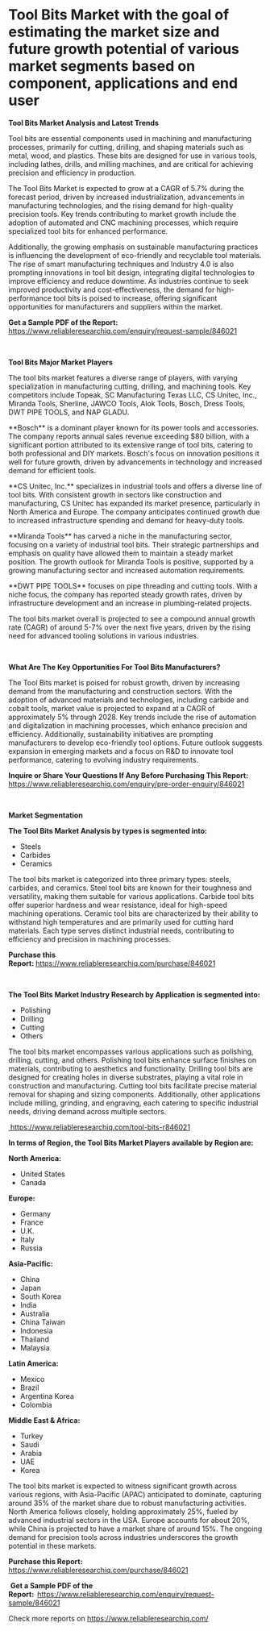 <p><h1>Tool Bits Market with the goal of estimating the market size and future growth potential of various market segments based on component, applications and end user</h1></p><p><strong>Tool Bits Market Analysis and Latest Trends</strong></p>
<p><p>Tool bits are essential components used in machining and manufacturing processes, primarily for cutting, drilling, and shaping materials such as metal, wood, and plastics. These bits are designed for use in various tools, including lathes, drills, and milling machines, and are critical for achieving precision and efficiency in production. </p><p>The Tool Bits Market is expected to grow at a CAGR of 5.7% during the forecast period, driven by increased industrialization, advancements in manufacturing technologies, and the rising demand for high-quality precision tools. Key trends contributing to market growth include the adoption of automated and CNC machining processes, which require specialized tool bits for enhanced performance. </p><p>Additionally, the growing emphasis on sustainable manufacturing practices is influencing the development of eco-friendly and recyclable tool materials. The rise of smart manufacturing techniques and Industry 4.0 is also prompting innovations in tool bit design, integrating digital technologies to improve efficiency and reduce downtime. As industries continue to seek improved productivity and cost-effectiveness, the demand for high-performance tool bits is poised to increase, offering significant opportunities for manufacturers and suppliers within the market.</p></p>
<p><strong>Get a Sample PDF of the Report:&nbsp;</strong> <a href="https://www.reliableresearchiq.com/enquiry/request-sample/846021?utm_campaign=2482&utm_medium=2&utm_source=Github&utm_content=ia&utm_term=20022025&utm_id=tool-bits">https://www.reliableresearchiq.com/enquiry/request-sample/846021</a></p>
<p>&nbsp;</p>
<p><strong>Tool Bits Major Market Players</strong></p>
<p><p>The tool bits market features a diverse range of players, with varying specialization in manufacturing cutting, drilling, and machining tools. Key competitors include Topeak, SC Manufacturing Texas LLC, CS Unitec, Inc., Miranda Tools, Sherline, JAWCO Tools, Alok Tools, Bosch, Dress Tools, DWT PIPE TOOLS, and NAP GLADU.</p><p>**Bosch** is a dominant player known for its power tools and accessories. The company reports annual sales revenue exceeding $80 billion, with a significant portion attributed to its extensive range of tool bits, catering to both professional and DIY markets. Bosch's focus on innovation positions it well for future growth, driven by advancements in technology and increased demand for efficient tools.</p><p>**CS Unitec, Inc.** specializes in industrial tools and offers a diverse line of tool bits. With consistent growth in sectors like construction and manufacturing, CS Unitec has expanded its market presence, particularly in North America and Europe. The company anticipates continued growth due to increased infrastructure spending and demand for heavy-duty tools.</p><p>**Miranda Tools** has carved a niche in the manufacturing sector, focusing on a variety of industrial tool bits. Their strategic partnerships and emphasis on quality have allowed them to maintain a steady market position. The growth outlook for Miranda Tools is positive, supported by a growing manufacturing sector and increased automation requirements.</p><p>**DWT PIPE TOOLS** focuses on pipe threading and cutting tools. With a niche focus, the company has reported steady growth rates, driven by infrastructure development and an increase in plumbing-related projects.</p><p>The tool bits market overall is projected to see a compound annual growth rate (CAGR) of around 5-7% over the next five years, driven by the rising need for advanced tooling solutions in various industries.</p></p>
<p>&nbsp;</p>
<p><strong>What Are The Key Opportunities For Tool Bits Manufacturers?</strong></p>
<p><p>The Tool Bits market is poised for robust growth, driven by increasing demand from the manufacturing and construction sectors. With the adoption of advanced materials and technologies, including carbide and cobalt tools, market value is projected to expand at a CAGR of approximately 5% through 2028. Key trends include the rise of automation and digitalization in machining processes, which enhance precision and efficiency. Additionally, sustainability initiatives are prompting manufacturers to develop eco-friendly tool options. Future outlook suggests expansion in emerging markets and a focus on R&D to innovate tool performance, catering to evolving industry requirements.</p></p>
<p><strong>Inquire or Share Your Questions If Any Before Purchasing This Report:</strong> <a href="https://www.reliableresearchiq.com/enquiry/pre-order-enquiry/846021?utm_campaign=2482&utm_medium=2&utm_source=Github&utm_content=ia&utm_term=20022025&utm_id=tool-bits">https://www.reliableresearchiq.com/enquiry/pre-order-enquiry/846021</a></p>
<p>&nbsp;</p>
<p><strong>Market Segmentation</strong></p>
<p><strong>The Tool Bits Market Analysis by types is segmented into:</strong></p>
<p><ul><li>Steels</li><li>Carbides</li><li>Ceramics</li></ul></p>
<p><p>The tool bits market is categorized into three primary types: steels, carbides, and ceramics. Steel tool bits are known for their toughness and versatility, making them suitable for various applications. Carbide tool bits offer superior hardness and wear resistance, ideal for high-speed machining operations. Ceramic tool bits are characterized by their ability to withstand high temperatures and are primarily used for cutting hard materials. Each type serves distinct industrial needs, contributing to efficiency and precision in machining processes.</p></p>
<p><strong>Purchase this Report:&nbsp;</strong><a href="https://www.reliableresearchiq.com/purchase/846021?utm_campaign=2482&utm_medium=2&utm_source=Github&utm_content=ia&utm_term=20022025&utm_id=tool-bits">https://www.reliableresearchiq.com/purchase/846021</a></p>
<p>&nbsp;</p>
<p><strong>The Tool Bits Market Industry Research by Application is segmented into:</strong></p>
<p><ul><li>Polishing</li><li>Drilling</li><li>Cutting</li><li>Others</li></ul></p>
<p><p>The tool bits market encompasses various applications such as polishing, drilling, cutting, and others. Polishing tool bits enhance surface finishes on materials, contributing to aesthetics and functionality. Drilling tool bits are designed for creating holes in diverse substrates, playing a vital role in construction and manufacturing. Cutting tool bits facilitate precise material removal for shaping and sizing components. Additionally, other applications include milling, grinding, and engraving, each catering to specific industrial needs, driving demand across multiple sectors.</p></p>
<p><a href="https://www.reliableresearchiq.com/tool-bits-r846021?utm_campaign=2482&utm_medium=2&utm_source=Github&utm_content=ia&utm_term=20022025&utm_id=tool-bits">&nbsp;https://www.reliableresearchiq.com/tool-bits-r846021</a></p>
<p><strong>In terms of Region, the Tool Bits Market Players available by Region are:</strong></p>
<p>
    <p> <strong> North America: </strong>
        <ul>
            <li>United States</li>
            <li>Canada</li>
        </ul>
        </p> 
    <p> <strong> Europe: </strong>
        <ul>
            <li>Germany</li>
            <li>France</li>
            <li>U.K.</li>
            <li>Italy</li>
            <li>Russia</li>
        </ul>
        </p> 
    <p> <strong> Asia-Pacific: </strong>
        <ul>
            <li>China</li>
            <li>Japan</li>
            <li>South Korea</li>
            <li>India</li>
            <li>Australia</li>
            <li>China Taiwan</li>
            <li>Indonesia</li>
            <li>Thailand</li>
            <li>Malaysia</li>
        </ul>
        </p> 
    <p> <strong> Latin America: </strong>
        <ul>
            <li>Mexico</li>
            <li>Brazil</li>
            <li>Argentina Korea</li>
            <li>Colombia</li>
        </ul>
        </p> 
    <p> <strong> Middle East & Africa: </strong>
        <ul>
            <li>Turkey</li>
            <li>Saudi</li>
            <li>Arabia</li>
            <li>UAE</li>
            <li>Korea</li>
        </ul>
    </p>
    </p>
<p><p>The tool bits market is expected to witness significant growth across various regions, with Asia-Pacific (APAC) anticipated to dominate, capturing around 35% of the market share due to robust manufacturing activities. North America follows closely, holding approximately 25%, fueled by advanced industrial sectors in the USA. Europe accounts for about 20%, while China is projected to have a market share of around 15%. The ongoing demand for precision tools across industries underscores the growth potential in these markets.</p></p>
<p><strong>Purchase this Report: </strong><a href="https://www.reliableresearchiq.com/purchase/846021?utm_campaign=2482&utm_medium=2&utm_source=Github&utm_content=ia&utm_term=20022025&utm_id=tool-bits">https://www.reliableresearchiq.com/purchase/846021</a></p>
<p>&nbsp;<strong>Get a Sample PDF of the Report:&nbsp;&nbsp;</strong><a href="https://www.reliableresearchiq.com/enquiry/request-sample/846021?utm_campaign=2482&utm_medium=2&utm_source=Github&utm_content=ia&utm_term=20022025&utm_id=tool-bits">https://www.reliableresearchiq.com/enquiry/request-sample/846021</a></p>
<p><strong></strong></p>
<p>Check more reports on <a href="https://www.reliableresearchiq.com/?utm_campaign=2482&utm_medium=2&utm_source=Github&utm_content=ia&utm_term=20022025&utm_id=tool-bits">https://www.reliableresearchiq.com/</a></p>